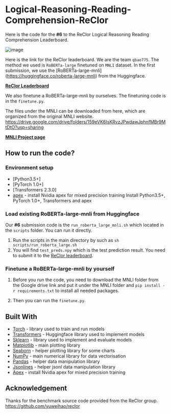 # Logical-Reasoning-Reading-Comprehension-ReClor
Here is the code for the **#6** to the ReClor Logical Reasoning Reading Comprehension Leaderboard. 

![image](https://user-images.githubusercontent.com/23516191/125377937-f4415080-e3e1-11eb-897d-48350be6792f.png)

Here is the link for the ReClor leaderboard. We are the team `qbao775`. The method we used is `RoBERTa-large` finetuned on `MNLI` dataset. In the first submission, we use the [RoBERTa-large-mnli] (https://huggingface.co/roberta-large-mnli) from the Huggingface. 

**[ReClor Leaderboard](https://eval.ai/web/challenges/challenge-page/503/leaderboard/1347)**

We also finetune a RoBERTa-large-mnli by ourselves. The finetuning code is in the `finetune.py`.

The files under the MNLI can be downloaded from here, which are organized from the original MNLI website.
https://drive.google.com/drive/folders/159eVK6IsKRvzJPwdawJphnfMBr9MtDtO?usp=sharing

**[MNLI Project page](https://www.nyu.edu/projects/bowman/multinli/)**

##  How to run the code?
### Environment setup
- [Python3.5+]
- [PyTorch 1.0+]
- [Transformers 2.3.0]
- [apex](https://github.com/NVIDIA/apex) - install Nvidia apex for mixed precision training
Install Python3.5+, PyTorch 1.0+, Transformers and apex

### Load existing RoBERTa-large-mnli from Huggingface
Our **#6** submission code is the `run_roberta_large_mnli.sh` which located in the `scripts` folder. You can run it directly.
1. Run the scripts in the main directory by such as `sh scripts/run_roberta_large.sh`
2. You will find `test_preds.npy` which is the test prediction result. You need to submit it to the [ReClor leaderboard](https://evalai.cloudcv.org/web/challenges/challenge-page/503/leaderboard/1347).

### Finetune a RoBERTa-large-mnli by yourself
1. Before you run the code, you need to download the MNLI folder from the Google drive link and put it under the MNLI folder and `pip install -r requirements.txt` to install all needed packages.

2. Then you can run the `finetune.py`.

## Built With

 - [Torch](https://pytorch.org/) - library used to train and run models
 - [Transformers](https://huggingface.co/transformers/) - Huggingface library used to implement models
 - [Sklearn](https://scikit-learn.org/stable/) - library used to implement and evaluate models
 - [Matplotlib](https://matplotlib.org/) - main plotting library
 - [Seaborn](https://seaborn.pydata.org/) - helper plotting library for some charts
 - [NumPy](http://www.numpy.org/) - main numerical library for data vectorisation
 - [Pandas](https://pandas.pydata.org/) - helper data manipulation library
 - [Jsonlines](https://pypi.org/project/jsonlines/) - helper jsonl data manipulation library
 - [Apex](https://github.com/NVIDIA/apex/) - install Nvidia apex for mixed precision training

## Acknowledgement
Thanks for the benchmark source code provided from the ReClor group.
https://github.com/yuweihao/reclor
